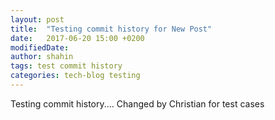 ```yaml
---
layout: post
title:  "Testing commit history for New Post"
date:   2017-06-20 15:00 +0200
modifiedDate: 
author: shahin
tags: test commit history
categories: tech-blog testing
---
```

Testing commit history.... Changed by Christian for test cases
